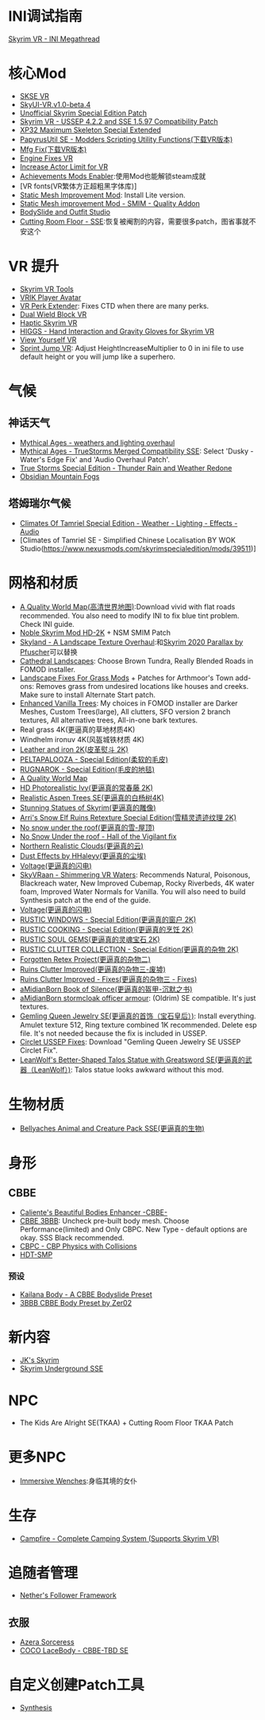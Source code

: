 # INI调试指南
[Skyrim VR - INI Megathread](https://docs.google.com/document/d/1zy-6u7kL_VoOcELbRcm7uHurVlz5sV_F383VRSpKvHk/edit)

# 核心Mod
- [SKSE VR](https://skse.silverlock.org/)
- [SkyUI-VR.v1.0-beta.4](https://github.com/Odie/skyui-vr/releases)
- [Unofficial Skyrim Special Edition Patch](https://www.nexusmods.com/skyrimspecialedition/mods/266)
- [Skyrim VR - USSEP 4.2.2 and SSE 1.5.97 Compatibility Patch](https://www.nexusmods.com/skyrimspecialedition/mods/31673)
- [XP32 Maximum Skeleton Special Extended](https://www.nexusmods.com/skyrimspecialedition/mods/1988)
- [PapyrusUtil SE - Modders Scripting Utility Functions(下载VR版本)](https://www.nexusmods.com/skyrimspecialedition/mods/13048)
- [Mfg Fix(下载VR版本)](https://www.nexusmods.com/skyrimspecialedition/mods/11669)
- [Engine Fixes VR](https://github.com/rollingrock/EngineFixesVR/releases)
- [Increase Actor Limit for VR](https://www.nexusmods.com/skyrimspecialedition/mods/37440)
- [Achievements Mods Enabler](https://www.nexusmods.com/skyrimspecialedition/mods/245):使用Mod也能解锁steam成就
- [VR fonts(VR繁体方正超粗黑字体库)]
- [Static Mesh Improvement Mod](https://www.nexusmods.com/skyrimspecialedition/mods/659): Install Lite version.
- [Static Mesh improvement Mod - SMIM - Quality Addon](https://www.nexusmods.com/skyrimspecialedition/mods/44388)
- [BodySlide and Outfit Studio](https://www.nexusmods.com/skyrimspecialedition/mods/201)
- [Cutting Room Floor - SSE](https://www.nexusmods.com/skyrimspecialedition/mods/276):恢复被阉割的内容，需要很多patch，图省事就不安这个

# VR 提升
- [Skyrim VR Tools](https://www.nexusmods.com/skyrimspecialedition/mods/27782)
- [VRIK Player Avatar](https://www.nexusmods.com/skyrimspecialedition/mods/23416)
- [VR Perk Extender](https://www.nexusmods.com/skyrimspecialedition/mods/16330): Fixes CTD when there are many perks.
- [Dual Wield Block VR](https://www.nexusmods.com/skyrimspecialedition/mods/28456)
- [Haptic Skyrim VR](https://www.nexusmods.com/skyrimspecialedition/mods/20364)
- [HIGGS - Hand Interaction and Gravity Gloves for Skyrim VR](https://www.nexusmods.com/skyrimspecialedition/mods/43930)
- [View Yourself VR](https://www.nexusmods.com/skyrimspecialedition/mods/16809)
- [Sprint Jump VR](https://www.nexusmods.com/skyrimspecialedition/mods/28354): Adjust HeightIncreaseMultiplier to 0 in ini file to use default height or you will jump like a superhero.

# 气候
## 神话天气
- [Mythical Ages - weathers and lighting overhaul](https://www.nexusmods.com/skyrimspecialedition/mods/11578)
- [Mythical Ages - TrueStorms Merged Compatibility SSE](https://www.nexusmods.com/skyrimspecialedition/mods/15617): Select 'Dusky - Water's Edge Fix' and 'Audio Overhaul Patch'.
- [True Storms Special Edition - Thunder Rain and Weather Redone](https://www.nexusmods.com/skyrimspecialedition/mods/2472)
- [Obsidian Mountain Fogs](https://www.nexusmods.com/skyrimspecialedition/mods/13539)

## 塔姆瑞尔气候
- [Climates Of Tamriel Special Edition - Weather - Lighting - Effects - Audio](https://www.nexusmods.com/skyrimspecialedition/mods/2237)
- [Climates of Tamriel SE - Simplified Chinese Localisation BY WOK Studio(https://www.nexusmods.com/skyrimspecialedition/mods/39511)]

# 网格和材质
- [A Quality World Map(高清世界地图)](https://www.nexusmods.com/skyrimspecialedition/mods/5804):Download vivid with flat roads recommended. You also need to modify INI to fix blue tint problem. Check INI guide.
- [Noble Skyrim Mod HD-2K](https://www.nexusmods.com/skyrimspecialedition/mods/21423) + NSM SMIM Patch
- [Skyland - A Landscape Texture Overhaul](https://www.nexusmods.com/skyrimspecialedition/mods/3820?tab=files&file_id=93040):和[Skyrim 2020 Parallax by Pfuscher](https://www.nexusmods.com/skyrimspecialedition/mods/2347)可以替换
- [Cathedral Landscapes](https://www.nexusmods.com/skyrimspecialedition/mods/21954): Choose Brown Tundra, Really Blended Roads in FOMOD installer.
- [Landscape Fixes For Grass Mods](https://www.nexusmods.com/skyrimspecialedition/mods/9005) + Patches for Arthmoor's Town add-ons: Removes grass from undesired locations like houses and creeks. Make sure to install Alternate Start patch.
- [Enhanced Vanilla Trees](https://www.nexusmods.com/skyrimspecialedition/mods/11008): My choices in FOMOD installer are Darker Meshes, Custom Trees(large), All clutters, SFO version 2 branch textures, All alternative trees, All-in-one bark textures.
- Real grass 4K(更逼真的草地材质4K)
- Windhelm ironuv 4K(风盔城铁材质 4K)
- [Leather and iron 2K(皮革熨斗 2K)](https://www.nexusmods.com/skyrimspecialedition/mods/7795)
- [PELTAPALOOZA - Special Edition(柔软的毛皮)](https://www.nexusmods.com/skyrimspecialedition/mods/5442)
- [RUGNAROK - Special Edition(毛皮的地毯)](https://www.nexusmods.com/skyrimspecialedition/mods/5436?tab=description)
- [A Quality World Map](https://www.nexusmods.com/skyrimspecialedition/mods/5804)
- [HD Photorealistic Ivy(更逼真的常春藤 2K)](https://www.nexusmods.com/skyrimspecialedition/mods/10305)
- [Realistic Aspen Trees SE(更逼真的白杨树4K)](https://www.nexusmods.com/skyrimspecialedition/mods/4423)
- [Stunning Statues of Skyrim(更逼真的雕像)](https://www.nexusmods.com/skyrimspecialedition/mods/3375)
- [Arri's Snow Elf Ruins Retexture Special Edition(雪精灵遗迹纹理 2K)](https://www.nexusmods.com/skyrimspecialedition/mods/7292)
- [No snow under the roof(更逼真的雪-屋顶)](https://www.nexusmods.com/skyrimspecialedition/mods/518)
- [No Snow Under the roof - Hall of the Vigilant fix](https://www.nexusmods.com/skyrimspecialedition/mods/15064?tab=description)
- [Northern Realistic Clouds(更逼真的云)](https://www.nexusmods.com/skyrimspecialedition/mods/9571)
- [Dust Effects by HHaleyy(更逼真的尘埃)](https://www.nexusmods.com/skyrimspecialedition/mods/2407)
- [Voltage(更逼真的闪电)](https://www.nexusmods.com/skyrimspecialedition/mods/15565)
- [SkyVRaan - Shimmering VR Waters](https://www.nexusmods.com/skyrimspecialedition/mods/30571?tab=files&file_id=187531): Recommends Natural, Poisonous, Blackreach water, New Improved Cubemap, Rocky Riverbeds, 4K water foam, Improved Water Normals for Vanilla. You will also need to build Synthesis patch at the end of the guide.
- [Voltage(更逼真的闪电)](https://www.nexusmods.com/skyrimspecialedition/mods/15565)
- [RUSTIC WINDOWS - Special Edition(更逼真的窗户 2K)](https://www.nexusmods.com/skyrimspecialedition/mods/1937)
- [RUSTIC COOKING - Special Edition(更逼真的烹饪 2K)](https://www.nexusmods.com/skyrimspecialedition/mods/6142)
- [RUSTIC SOUL GEMS(更逼真的灵魂宝石 2K)](https://www.nexusmods.com/skyrimspecialedition/mods/5785)
- [RUSTIC CLUTTER COLLECTION - Special Edition(更逼真的杂物 2K)](https://www.nexusmods.com/skyrimspecialedition/mods/5795)
- [Forgotten Retex Project(更逼真的杂物二)](https://www.nexusmods.com/skyrimspecialedition/mods/7849)
- [Ruins Clutter Improved(更逼真的杂物三-废墟)](https://www.nexusmods.com/skyrimspecialedition/mods/5870)
- [Ruins Clutter Improved - Fixes(更逼真的杂物三 - Fixes)](https://www.nexusmods.com/skyrimspecialedition/mods/21031)
- [aMidianBorn Book of Silence(更逼真的盔甲-沉默之书)](https://www.nexusmods.com/skyrim/mods/24909)
- [aMidianBorn stormcloak officer armour](https://www.nexusmods.com/skyrim/mods/45692): (Oldrim) SE compatible. It's just textures.
- [Gemling Queen Jewelry SE(更逼真的首饰（宝石皇后）)](https://www.nexusmods.com/skyrimspecialedition/mods/4294): Install everything. Amulet texture 512, Ring texture combined 1K recommended. Delete esp file. It's not needed because the fix is included in USSEP.
- [Circlet USSEP Fixes](https://www.nexusmods.com/skyrimspecialedition/mods/35576): Download "Gemling Queen Jewelry SE USSEP Circlet Fix".
- [LeanWolf's Better-Shaped Talos Statue with Greatsword SE(更逼真的武器（LeanWolf）)](https://www.nexusmods.com/skyrimspecialedition/mods/2017): Talos statue looks awkward without this mod.

# 生物材质
- [Bellyaches Animal and Creature Pack SSE(更逼真的生物)](https://www.nexusmods.com/skyrimspecialedition/mods/6839)

# 身形
## CBBE
- [Caliente's Beautiful Bodies Enhancer -CBBE-](https://www.nexusmods.com/skyrimspecialedition/mods/198)
- [CBBE 3BBB](https://www.nexusmods.com/skyrimspecialedition/mods/30174): Uncheck pre-built body mesh. Choose Performance(limited) and Only CBPC. New Type - default options are okay. SSS Black recommended.
- [CBPC - CBP Physics with Collisions](https://www.nexusmods.com/skyrimspecialedition/mods/21224)
- [HDT-SMP](https://www.nexusmods.com/skyrimspecialedition/mods/30872)

### 预设
- [Kailana Body - A CBBE Bodyslide Preset](https://www.nexusmods.com/skyrimspecialedition/mods/17399)
- [3BBB CBBE Body Preset by Zer02](https://www.nexusmods.com/skyrimspecialedition/mods/32039)

# 新内容
- [JK's Skyrim](https://www.nexusmods.com/skyrimspecialedition/mods/6289)
- [Skyrim Underground SSE](https://www.nexusmods.com/skyrimspecialedition/mods/131)

# NPC
- The Kids Are Alright SE(TKAA) + Cutting Room Floor TKAA Patch

# 更多NPC
- [Immersive Wenches](https://www.nexusmods.com/skyrimspecialedition/mods/595):身临其境的女仆

# 生存
- [Campfire - Complete Camping System (Supports Skyrim VR)](https://www.nexusmods.com/skyrimspecialedition/mods/667)

# 追随者管理
- [Nether's Follower Framework](https://www.nexusmods.com/skyrimspecialedition/mods/18076)


## 衣服
- [Azera Sorceress](https://www.patreon.com/posts/16782483)
- [COCO LaceBody - CBBE-TBD SE](https://www.nexusmods.com/skyrimspecialedition/mods/30449)

# 自定义创建Patch工具
- [Synthesis](https://github.com/Mutagen-Modding/Synthesis/releases)